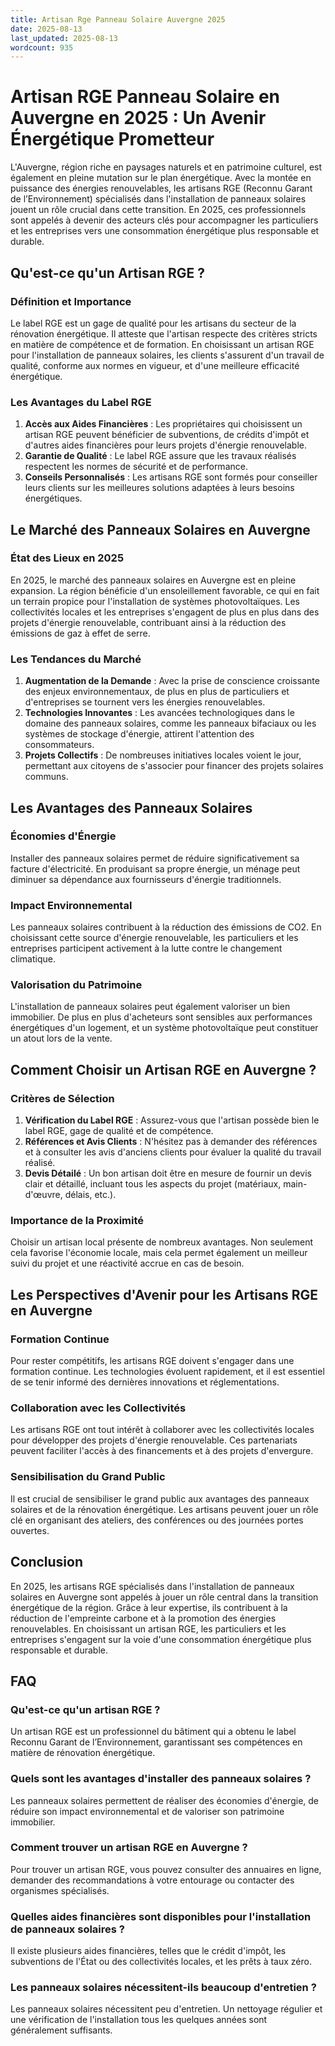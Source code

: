 ```yaml
---
title: Artisan Rge Panneau Solaire Auvergne 2025
date: 2025-08-13
last_updated: 2025-08-13
wordcount: 935
---
```


# Artisan RGE Panneau Solaire en Auvergne en 2025 : Un Avenir Énergétique Prometteur

L'Auvergne, région riche en paysages naturels et en patrimoine culturel, est également en pleine mutation sur le plan énergétique. Avec la montée en puissance des énergies renouvelables, les artisans RGE (Reconnu Garant de l’Environnement) spécialisés dans l'installation de panneaux solaires jouent un rôle crucial dans cette transition. En 2025, ces professionnels sont appelés à devenir des acteurs clés pour accompagner les particuliers et les entreprises vers une consommation énergétique plus responsable et durable.

## Qu'est-ce qu'un Artisan RGE ?

### Définition et Importance

Le label RGE est un gage de qualité pour les artisans du secteur de la rénovation énergétique. Il atteste que l'artisan respecte des critères stricts en matière de compétence et de formation. En choisissant un artisan RGE pour l'installation de panneaux solaires, les clients s'assurent d'un travail de qualité, conforme aux normes en vigueur, et d'une meilleure efficacité énergétique.

### Les Avantages du Label RGE

1. **Accès aux Aides Financières** : Les propriétaires qui choisissent un artisan RGE peuvent bénéficier de subventions, de crédits d'impôt et d'autres aides financières pour leurs projets d'énergie renouvelable.
2. **Garantie de Qualité** : Le label RGE assure que les travaux réalisés respectent les normes de sécurité et de performance.
3. **Conseils Personnalisés** : Les artisans RGE sont formés pour conseiller leurs clients sur les meilleures solutions adaptées à leurs besoins énergétiques.

## Le Marché des Panneaux Solaires en Auvergne

### État des Lieux en 2025

En 2025, le marché des panneaux solaires en Auvergne est en pleine expansion. La région bénéficie d'un ensoleillement favorable, ce qui en fait un terrain propice pour l'installation de systèmes photovoltaïques. Les collectivités locales et les entreprises s'engagent de plus en plus dans des projets d'énergie renouvelable, contribuant ainsi à la réduction des émissions de gaz à effet de serre.

### Les Tendances du Marché

1. **Augmentation de la Demande** : Avec la prise de conscience croissante des enjeux environnementaux, de plus en plus de particuliers et d'entreprises se tournent vers les énergies renouvelables.
2. **Technologies Innovantes** : Les avancées technologiques dans le domaine des panneaux solaires, comme les panneaux bifaciaux ou les systèmes de stockage d'énergie, attirent l'attention des consommateurs.
3. **Projets Collectifs** : De nombreuses initiatives locales voient le jour, permettant aux citoyens de s'associer pour financer des projets solaires communs.

## Les Avantages des Panneaux Solaires

### Économies d'Énergie

Installer des panneaux solaires permet de réduire significativement sa facture d'électricité. En produisant sa propre énergie, un ménage peut diminuer sa dépendance aux fournisseurs d'énergie traditionnels.

### Impact Environnemental

Les panneaux solaires contribuent à la réduction des émissions de CO2. En choisissant cette source d'énergie renouvelable, les particuliers et les entreprises participent activement à la lutte contre le changement climatique.

### Valorisation du Patrimoine

L'installation de panneaux solaires peut également valoriser un bien immobilier. De plus en plus d'acheteurs sont sensibles aux performances énergétiques d'un logement, et un système photovoltaïque peut constituer un atout lors de la vente.

## Comment Choisir un Artisan RGE en Auvergne ?

### Critères de Sélection

1. **Vérification du Label RGE** : Assurez-vous que l'artisan possède bien le label RGE, gage de qualité et de compétence.
2. **Références et Avis Clients** : N'hésitez pas à demander des références et à consulter les avis d'anciens clients pour évaluer la qualité du travail réalisé.
3. **Devis Détailé** : Un bon artisan doit être en mesure de fournir un devis clair et détaillé, incluant tous les aspects du projet (matériaux, main-d'œuvre, délais, etc.).

### Importance de la Proximité

Choisir un artisan local présente de nombreux avantages. Non seulement cela favorise l'économie locale, mais cela permet également un meilleur suivi du projet et une réactivité accrue en cas de besoin.

## Les Perspectives d'Avenir pour les Artisans RGE en Auvergne

### Formation Continue

Pour rester compétitifs, les artisans RGE doivent s'engager dans une formation continue. Les technologies évoluent rapidement, et il est essentiel de se tenir informé des dernières innovations et réglementations.

### Collaboration avec les Collectivités

Les artisans RGE ont tout intérêt à collaborer avec les collectivités locales pour développer des projets d'énergie renouvelable. Ces partenariats peuvent faciliter l'accès à des financements et à des projets d'envergure.

### Sensibilisation du Grand Public

Il est crucial de sensibiliser le grand public aux avantages des panneaux solaires et de la rénovation énergétique. Les artisans peuvent jouer un rôle clé en organisant des ateliers, des conférences ou des journées portes ouvertes.

## Conclusion

En 2025, les artisans RGE spécialisés dans l'installation de panneaux solaires en Auvergne sont appelés à jouer un rôle central dans la transition énergétique de la région. Grâce à leur expertise, ils contribuent à la réduction de l'empreinte carbone et à la promotion des énergies renouvelables. En choisissant un artisan RGE, les particuliers et les entreprises s'engagent sur la voie d'une consommation énergétique plus responsable et durable.

## FAQ

### Qu'est-ce qu'un artisan RGE ?

Un artisan RGE est un professionnel du bâtiment qui a obtenu le label Reconnu Garant de l’Environnement, garantissant ses compétences en matière de rénovation énergétique.

### Quels sont les avantages d'installer des panneaux solaires ?

Les panneaux solaires permettent de réaliser des économies d'énergie, de réduire son impact environnemental et de valoriser son patrimoine immobilier.

### Comment trouver un artisan RGE en Auvergne ?

Pour trouver un artisan RGE, vous pouvez consulter des annuaires en ligne, demander des recommandations à votre entourage ou contacter des organismes spécialisés.

### Quelles aides financières sont disponibles pour l'installation de panneaux solaires ?

Il existe plusieurs aides financières, telles que le crédit d'impôt, les subventions de l'État ou des collectivités locales, et les prêts à taux zéro.

### Les panneaux solaires nécessitent-ils beaucoup d'entretien ?

Les panneaux solaires nécessitent peu d'entretien. Un nettoyage régulier et une vérification de l'installation tous les quelques années sont généralement suffisants.
